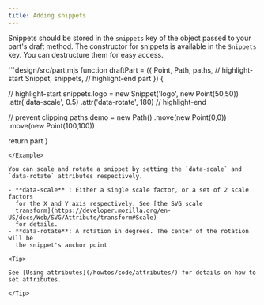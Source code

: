 ```yaml
---
title: Adding snippets
---
```


Snippets should be stored in the `snippets` key of the object passed to your part's
draft method. The constructor for snippets is available in the `Snippets` key. You can
destructure them for easy access.

<Example caption="An example of adding a snippet" tutorial>
```design/src/part.mjs
function draftPart = ({ 
  Point,
  Path,
  paths,
  // highlight-start
  Snippet, 
  snippets,
  // highlight-end
  part 
}) {

  // highlight-start
  snippets.logo = new Snippet('logo', new Point(50,50))
    .attr('data-scale', 0.5)
    .attr('data-rotate', 180)
  // highlight-end

  // prevent clipping
  paths.demo = new Path()
    .move(new Point(0,0))
    .move(new Point(100,100))

  return part
}
```
</Example>

You can scale and rotate a snippet by setting the `data-scale` and `data-rotate` attributes respectively.

- **data-scale** : Either a single scale factor, or a set of 2 scale factors
  for the X and Y axis respectively. See [the SVG scale
  transform](https://developer.mozilla.org/en-US/docs/Web/SVG/Attribute/transform#Scale)
  for details.
- **data-rotate**: A rotation in degrees. The center of the rotation will be
  the snippet's anchor point

<Tip>

See [Using attributes](/howtos/code/attributes/) for details on how to set attributes.

</Tip>
